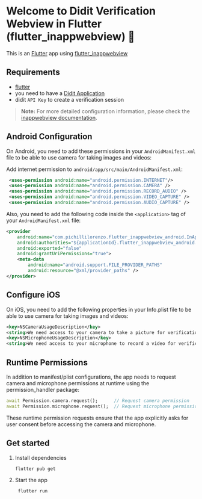 # Welcome to Didit Verification Webview in Flutter (flutter_inappwebview) 🚀

This is an [Flutter](https://flutter.dev) app using [flutter_inappwebview](https://inappwebview.dev/docs/intro)

## Requirements

- [flutter](https://flutter.dev)
- you need to have a [Didit Application](https://docs.didit.me/identity-verification/quick-start#create-your-didit-account)
- didit `API Key` to create a verification session


> **Note:** For more detailed configuration information, please check the [inappwebview documentation](https://inappwebview.dev/docs/intro#configure-android).


## Android Configuration

On Android, you need to add these permissions in your `AndroidManifest.xml` file to be able to use camera for taking images and videos:

Add internet permission to `android/app/src/main/AndroidManifest.xml`:
   ```xml
    <uses-permission android:name="android.permission.INTERNET"/>
    <uses-permission android:name="android.permission.CAMERA" />
    <uses-permission android:name="android.permission.RECORD_AUDIO" />
    <uses-permission android:name="android.permission.VIDEO_CAPTURE" />
    <uses-permission android:name="android.permission.AUDIO_CAPTURE" />
   ```

Also, you need to add the following code inside the `<application>` tag of your `AndroidManifest.xml` file:

```xml
<provider
    android:name="com.pichillilorenzo.flutter_inappwebview_android.InAppWebViewFileProvider"
    android:authorities="${applicationId}.flutter_inappwebview_android.fileprovider"
    android:exported="false"
    android:grantUriPermissions="true">
    <meta-data
        android:name="android.support.FILE_PROVIDER_PATHS"
        android:resource="@xml/provider_paths" />
</provider>
```


## Configure iOS
On iOS, you need to add the following properties in your Info.plist file to be able to use camera for taking images and videos:

```xml
<key>NSCameraUsageDescription</key>
<string>We need access to your camera to take a picture for verification</string>
<key>NSMicrophoneUsageDescription</key>
<string>We need access to your microphone to record a video for verification</string>
```

## Runtime Permissions
In addition to manifest/plist configurations, the app needs to request camera and microphone permissions at runtime using the permission_handler package:

```dart
await Permission.camera.request();      // Request camera permission
await Permission.microphone.request();  // Request microphone permission
```

These runtime permission requests ensure that the app explicitly asks for user consent before accessing the camera and microphone.


## Get started

1. Install dependencies

   ```bash
   flutter pub get
   ```

2. Start the app

   ```bash
    flutter run
   ```
